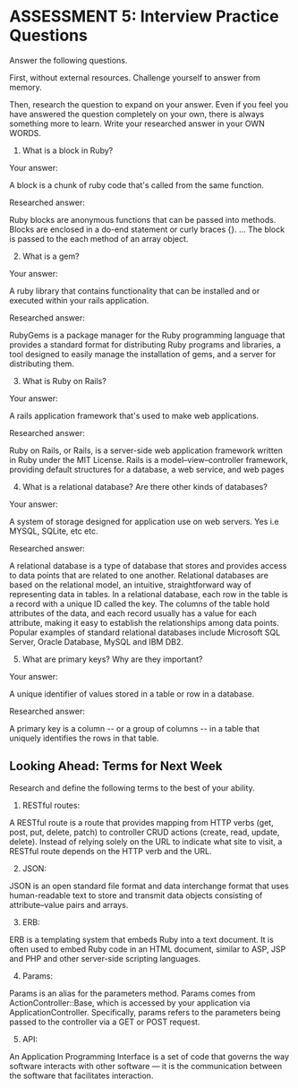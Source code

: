 # ASSESSMENT 5: Interview Practice Questions
Answer the following questions.

First, without external resources. Challenge yourself to answer from memory.

Then, research the question to expand on your answer. Even if you feel you have answered the question completely on your own, there is always something more to learn. Write your researched answer in your OWN WORDS.

1. What is a block in Ruby?

  Your answer:

A block is a chunk of ruby code that's called from the same function. 
  
  Researched answer:

Ruby blocks are anonymous functions that can be passed into methods. Blocks are enclosed in a do-end statement or curly braces {}. ... The block is passed to the each method of an array object. 



2. What is a gem?

  Your answer:

  A ruby library that contains functionality that can be installed and or executed within your rails application. 


  Researched answer:

  RubyGems is a package manager for the Ruby programming language that provides a standard format for distributing Ruby programs and libraries, a tool designed to easily manage the installation of gems, and a server for distributing them.



3. What is Ruby on Rails?

  Your answer:

A rails application framework that's used to make web applications. 

  Researched answer:

Ruby on Rails, or Rails, is a server-side web application framework written in Ruby under the MIT License. Rails is a model–view–controller framework, providing default structures for a database, a web service, and web pages


4. What is a relational database? Are there other kinds of databases?

  Your answer:

A system of storage designed for application use on web servers. Yes i.e MYSQL, SQLite, etc etc. 

  Researched answer:

A relational database is a type of database that stores and provides access to data points that are related to one another. Relational databases are based on the relational model, an intuitive, straightforward way of representing data in tables. In a relational database, each row in the table is a record with a unique ID called the key. The columns of the table hold attributes of the data, and each record usually has a value for each attribute, making it easy to establish the relationships among data points. Popular examples of standard relational databases include Microsoft SQL Server, Oracle Database, MySQL and IBM DB2.



5. What are primary keys? Why are they important?

  Your answer:
  
  A unique identifier of values stored in a table or row in a database. 

  Researched answer:
  
  A primary key is a column -- or a group of columns -- in a table that uniquely identifies the rows in that table. 



## Looking Ahead: Terms for Next Week
Research and define the following terms to the best of your ability.

1. RESTful routes:

A RESTful route is a route that provides mapping from HTTP verbs (get, post, put, delete, patch) to controller CRUD actions (create, read, update, delete). Instead of relying solely on the URL to indicate what site to visit, a RESTful route depends on the HTTP verb and the URL.

2. JSON:

JSON is an open standard file format and data interchange format that uses human-readable text to store and transmit data objects consisting of attribute–value pairs and arrays.


3. ERB:

ERB is a templating system that embeds Ruby into a text document. It is often used to embed Ruby code in an HTML document, similar to ASP, JSP and PHP and other server-side scripting languages.

4. Params:

Params is an alias for the parameters method. Params comes from ActionController::Base, which is accessed by your application via ApplicationController. Specifically, params refers to the parameters being passed to the controller via a GET or POST request.

5. API:

 An Application Programming Interface is a set of code that governs the way software interacts with other software — it is the communication between the software that facilitates interaction.